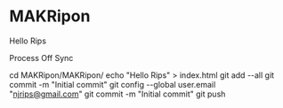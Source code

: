 MAKRipon
========
Hello Rips

Process Off Sync

cd MAKRipon/MAKRipon/
echo "Hello Rips" > index.html
git add --all
git commit -m "Initial commit"
git config --global user.email "njrips@gmail.com"
git commit -m "Initial commit"
git push
